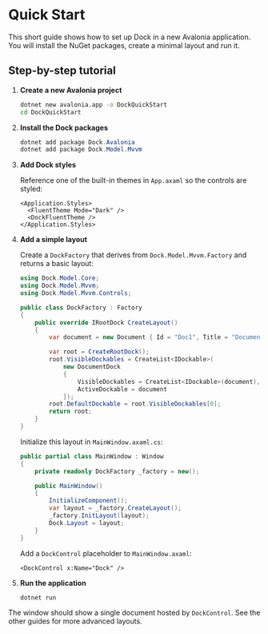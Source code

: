 # Quick Start

This short guide shows how to set up Dock in a new Avalonia application. You will install the NuGet packages, create a minimal layout and run it.

## Step-by-step tutorial

1. **Create a new Avalonia project**

   ```bash
   dotnet new avalonia.app -o DockQuickStart
   cd DockQuickStart
   ```

2. **Install the Dock packages**

   ```powershell
   dotnet add package Dock.Avalonia
   dotnet add package Dock.Model.Mvvm
   ```

3. **Add Dock styles**

   Reference one of the built-in themes in `App.axaml` so the controls are styled:

   ```xaml
   <Application.Styles>
     <FluentTheme Mode="Dark" />
     <DockFluentTheme />
   </Application.Styles>
   ```

4. **Add a simple layout**

   Create a `DockFactory` that derives from `Dock.Model.Mvvm.Factory` and returns a basic layout:

   ```csharp
   using Dock.Model.Core;
   using Dock.Model.Mvvm;
   using Dock.Model.Mvvm.Controls;

   public class DockFactory : Factory
   {
       public override IRootDock CreateLayout()
       {
           var document = new Document { Id = "Doc1", Title = "Document" };

           var root = CreateRootDock();
           root.VisibleDockables = CreateList<IDockable>(
               new DocumentDock
               {
                   VisibleDockables = CreateList<IDockable>(document),
                   ActiveDockable = document
               });
           root.DefaultDockable = root.VisibleDockables[0];
           return root;
       }
   }
   ```

   Initialize this layout in `MainWindow.axaml.cs`:

   ```csharp
   public partial class MainWindow : Window
   {
       private readonly DockFactory _factory = new();

       public MainWindow()
       {
           InitializeComponent();
           var layout = _factory.CreateLayout();
           _factory.InitLayout(layout);
           Dock.Layout = layout;
       }
   }
   ```

   Add a `DockControl` placeholder to `MainWindow.axaml`:

   ```xaml
   <DockControl x:Name="Dock" />
   ```

5. **Run the application**

   ```bash
   dotnet run
   ```

The window should show a single document hosted by `DockControl`. See the other guides for more advanced layouts.
